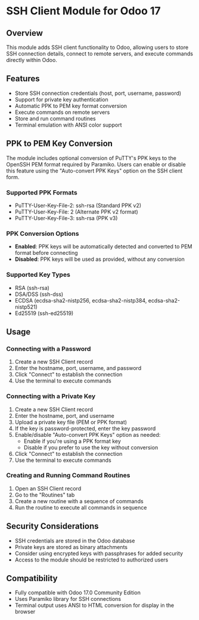 # SSH Client Module for Odoo 17

## Overview
This module adds SSH client functionality to Odoo, allowing users to store SSH connection details,
connect to remote servers, and execute commands directly within Odoo.

## Features
- Store SSH connection credentials (host, port, username, password)
- Support for private key authentication
- Automatic PPK to PEM key format conversion
- Execute commands on remote servers
- Store and run command routines
- Terminal emulation with ANSI color support

## PPK to PEM Key Conversion
The module includes optional conversion of PuTTY's PPK keys to the OpenSSH PEM format
required by Paramiko. Users can enable or disable this feature using the "Auto-convert PPK Keys"
option on the SSH client form.

### Supported PPK Formats
- PuTTY-User-Key-File-2: ssh-rsa (Standard PPK v2)
- PuTTY-User-Key-File: 2 (Alternate PPK v2 format)
- PuTTY-User-Key-File-3: ssh-rsa (PPK v3)

### PPK Conversion Options
- **Enabled**: PPK keys will be automatically detected and converted to PEM format before connecting
- **Disabled**: PPK keys will be used as provided, without any conversion

### Supported Key Types
- RSA (ssh-rsa)
- DSA/DSS (ssh-dss)
- ECDSA (ecdsa-sha2-nistp256, ecdsa-sha2-nistp384, ecdsa-sha2-nistp521)
- Ed25519 (ssh-ed25519)

## Usage

### Connecting with a Password
1. Create a new SSH Client record
2. Enter the hostname, port, username, and password
3. Click "Connect" to establish the connection
4. Use the terminal to execute commands

### Connecting with a Private Key
1. Create a new SSH Client record
2. Enter the hostname, port, and username
3. Upload a private key file (PEM or PPK format)
4. If the key is password-protected, enter the key password
5. Enable/disable "Auto-convert PPK Keys" option as needed:
   - Enable if you're using a PPK format key
   - Disable if you prefer to use the key without conversion
6. Click "Connect" to establish the connection
7. Use the terminal to execute commands

### Creating and Running Command Routines
1. Open an SSH Client record
2. Go to the "Routines" tab
3. Create a new routine with a sequence of commands
4. Run the routine to execute all commands in sequence

## Security Considerations
- SSH credentials are stored in the Odoo database
- Private keys are stored as binary attachments
- Consider using encrypted keys with passphrases for added security
- Access to the module should be restricted to authorized users

## Compatibility
- Fully compatible with Odoo 17.0 Community Edition
- Uses Paramiko library for SSH connections
- Terminal output uses ANSI to HTML conversion for display in the browser